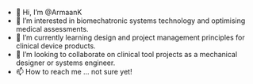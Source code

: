 - 👋 Hi, I’m @ArmaanK
- 👀 I’m interested in biomechatronic systems technology and optimising medical assessments.
- 🌱 I’m currently learning design and project management principles for clinical device products.
- 💞️ I’m looking to collaborate on clinical tool projects as a mechanical designer or systems engineer.
- 📫 How to reach me ... not sure yet!

<!---
armaanadk1234/armaanadk1234 is a ✨ special ✨ repository because its `README.md` (this file) appears on your GitHub profile.
You can click the Preview link to take a look at your changes.
--->
